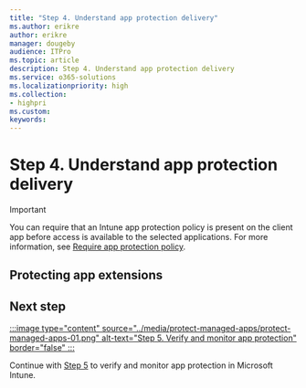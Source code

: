```yaml
---
title: "Step 4. Understand app protection delivery"
ms.author: erikre
author: erikre
manager: dougeby
audience: ITPro
ms.topic: article
description: Step 4. Understand app protection delivery
ms.service: o365-solutions
ms.localizationpriority: high
ms.collection:
- highpri
ms.custom:
keywords:
---
```


# Step 4. Understand app protection delivery


> [!IMPORTANT]
> You can require that an Intune app protection policy is present on the client app before access is available to the selected applications. For more information, see [Require app protection policy](/entra/identity/conditional-access/concept-conditional-access-grant#require-app-protection-policy).


## Protecting app extensions


## Next step

[:::image type="content" source="../media/protect-managed-apps/protect-managed-apps-01.png" alt-text="Step 5. Verify and monitor app protection" border="false" :::](apps-protect-step-5.md)

Continue with [Step 5](apps-protect-step-5.md) to verify and monitor app protection in Microsoft Intune.
